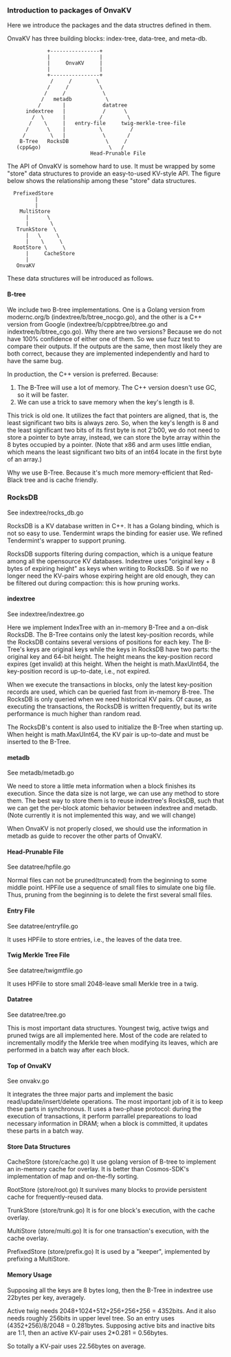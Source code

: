 ### Introduction to packages of OnvaKV

Here we introduce the packages and the data structres defined in them.

OnvaKV has three building blocks: index-tree, data-tree, and meta-db.

```
             +----------------+
             |                |
             |     OnvaKV     |
             |                |
             +----------------+
              /     /        \
             /     /          \ 
            /     /            \
           /   metadb           \
          /       |            datatree
      indextree   |            /      \
        /  \      |           /        \
       /    \     |   entry-file     twig-merkle-tree-file
      /      \    |           \         /
     /        \   |            \       /
    B-Tree   RocksDB            \     /
   (cpp&go)                      \   /
                           Head-Prunable File
```

The API of OnvaKV is somehow hard to use. It must be wrapped by some "store" data structures to provide an easy-to-used KV-style API. The figure below shows the relationship among these "store" data structures.

```
  PrefixedStore
         |
         |
    MultiStore
      |      \
      |       \
   TrunkStore  \
      |   \     \
      |    \     \
  RootStore \     \
      |     CacheStore
      |
   OnvaKV
```

These data structures will be introduced as follows.

#### B-tree

We include two B-tree implementations. One is a Golang version from modernc.org/b (indextree/b/btree_nocgo.go), and the other is a C++ version from Google (indextree/b/cppbtree/btree.go and indextree/b/btree_cgo.go). Why there are two versions? Because we do not have 100% confidence of either one of them. So we use fuzz test to compare their outputs. If the outputs are the same, then most likely they are both correct, because they are implemented independently and hard to have the same bug.

In production, the C++ version is preferred. Because:

1. The B-Tree will use a lot of memory. The C++ version doesn't use GC, so it will be faster.
2. We can use a trick to save memory when the key's length is 8.

This trick is old one. It utilizes the fact that pointers are aligned, that is, the least significant two bits is always zero. So, when the key's length is 8 and the least significant two bits of its first byte is not 2'b00, we do not need to store a pointer to byte array, instead, we can store the byte array within the 8 bytes occupied by a pointer. (Note that x86 and arm uses little endian, which means the least significant two bits of an int64 locate in the first byte of an array.)

Why we use B-Tree. Because it's much more memory-efficient that Red-Black tree and is cache friendly.

### RocksDB

See indextree/rocks_db.go

RocksDB is a KV database written in C++. It has a Golang binding, which is not so easy to use. Tendermint wraps the binding for easier use. We refined Tendermint's wrapper to support pruning.

RocksDB supports filtering during compaction, which is a unique feature among all the opensource KV databases.  Indextree uses "original key + 8 bytes of expiring height" as keys when writing to RocksDB. So if we no longer need the KV-pairs whose expiring height are old enough, they can be filtered out during compaction: this is how pruning works.

#### indextree

See indextree/indextree.go

Here we implement IndexTree with an in-memory B-Tree and a on-disk RocksDB.  The B-Tree contains only the latest key-position records, while the RocksDB contains several versions of positions for each key. The B-Tree's keys are original keys while the keys in RocksDB have two parts: the original key and 64-bit height. The height means the key-position record expires (get invalid) at this height. When the height is math.MaxUInt64, the key-position record is up-to-date, i.e., not expired.

When we execute the transactions in blocks, only the latest key-position records are used, which can be queried fast from in-memory B-tree. The RocksDB is only queried when we need historical KV pairs. Of cause, as executing the transactions, the RocksDB is written frequently, but its write performance is much higher than random read.

The RocksDB's content is also used to initialize the B-Tree when starting up. When height is math.MaxUInt64, the KV pair is up-to-date and must be inserted to the B-Tree.

#### metadb

See metadb/metadb.go

We need to store a little meta information when a block finishes its execution. Since the data size is not large, we can use any method to store them. The best way to store them is to reuse indextree's RocksDB, such that we can get the per-block atomic behavior between indextree and metadb. (Note currently it is not implemented this way, and we will change)

When OnvaKV is not properly closed, we should use the information in metadb as guide to recover the other parts of OnvaKV.

#### Head-Prunable File

See datatree/hpfile.go

Normal files can not be pruned(truncated) from the beginning to some middle point. HPFile use a sequence of small files to simulate one big file. Thus, pruning from the beginning is to delete the first several small files.

#### Entry File

See datatree/entryfile.go

It uses HPFile to store entries, i.e., the leaves of the data tree.

#### Twig Merkle Tree File

See datatree/twigmtfile.go

It uses HPFile to store small 2048-leave small Merkle tree in a twig.

#### Datatree

See datatree/tree.go

This is most important data structures. Youngest twig, active twigs and pruned twigs are all implemented here. Most of the code are related to incrementally modify the Merkle tree when modifying its leaves, which are performed in a batch way after each block.

#### Top of OnvaKV

See onvakv.go

It integrates the three major parts and implement the basic read/update/insert/delete operations. The most important job of it is to keep these parts in synchronous. It uses a two-phase protocol: during the execution of transactions, it perform parrallel prepareations to load necessary information in DRAM; when a block is committed, it updates these parts in a batch way.

#### Store Data Structures

CacheStore (store/cache.go) It use golang version of B-tree to implement an in-memory cache for overlay. It is better than Cosmos-SDK's implementation of map and on-the-fly sorting.

RootStore (store/root.go) It survives many blocks to provide persistent cache for frequently-reused data.

TrunkStore (store/trunk.go) It is for one block's execution, with the cache overlay.

MultiStore (store/multi.go) It is for one transaction's execution, with the cache overlay.

PrefixedStore (store/prefix.go) It is used by a "keeper", implemented by prefixing a MultiStore.



#### Memory Usage

Supposing all the keys are 8 bytes long, then the B-Tree in indextree use 22bytes per key, averagely.

Active twig needs 2048+1024+512+256+256+256 = 4352bits. And it also needs roughly 256bits in upper level tree. So an entry uses (4352+256)/8/2048 = 0.281bytes. Supposing active bits and inactive bits are 1:1, then an active KV-pair uses 2*0.281 = 0.56bytes.

So totally a KV-pair uses 22.56bytes on average.